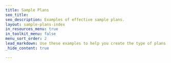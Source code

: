 ```yaml
---
title: Sample Plans
seo_title:
seo_description: Examples of effective sample plans.
layout: sample-plans-index
in_resources_menu: true
in_toolkit_menu: false
menu_sort_order: 2
lead_markdown: Use these examples to help you create the type of plans that are accepted when applying for a permit.
_hide_content: true

---
```

